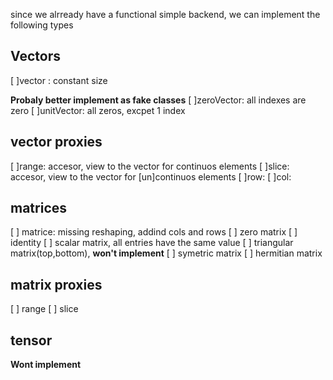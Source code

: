 since we alrready have a functional simple backend, we can implement the following types

## Vectors
[ ]vector : constant size 

**Probaly better implement as fake classes**
[ ]zeroVector: all indexes are zero
[ ]unitVector: all zeros, excpet 1 index

## vector proxies
[ ]range: accesor, view to the vector for continuos elements
[ ]slice: accesor, view to the vector for [un]continuos elements
[ ]row:
[ ]col:

## matrices
[ ] matrice: missing reshaping, addind cols and rows
[ ] zero matrix 
[ ] identity
[ ] scalar matrix, all entries have the same value
[ ] triangular matrix(top,bottom), **won't implement**
[ ] symetric matrix
[ ] hermitian matrix
## matrix proxies
[ ] range 
[ ] slice

## tensor
**Wont implement**
